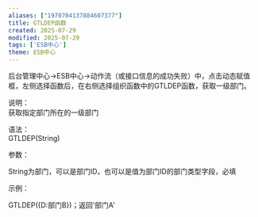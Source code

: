 ```yaml
---
aliases: ["1970704137884607377"]
title: GTLDEP函数
created: 2025-07-29
modified: 2025-07-29
tags: ['ESB中心']
theme: ESB中心
---
```


后台管理中心->ESB中心->动作流（或接口信息的成功失败）中，点击动态赋值框，左侧选择函数后，在右侧选择组织函数中的GTLDEP函数，获取一级部门。

说明：  
获取指定部门所在的一级部门

语法：  
GTLDEP(String)

参数：

String为部门，可以是部门ID，也可以是值为部门ID的部门类型字段，必填

示例：

GTLDEP({D:部门B})；返回'部门A'